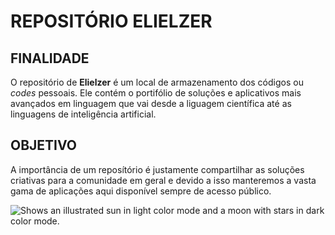 
# REPOSITÓRIO ELIELZER

## FINALIDADE
O repositório de **Elielzer** é um local de armazenamento dos códigos ou *codes* pessoais. Ele contém o portifólio de soluções e aplicativos mais
avançados em linguagem que vai desde a liguagem científica até as linguagens de inteligência artificial.

## OBJETIVO
A importância de um reposítório é justamente compartilhar as soluções criativas para a comunidade em geral e devido a isso manteremos a vasta gama de aplicações aqui disponível  sempre de acesso público.



<picture>
  <source media="(prefers-color-scheme: dark)" srcset="https://user-images.githubusercontent.com/25423296/163456776-7f95b81a-f1ed-45f7-b7ab-8fa810d529fa.png">
  <source media="(prefers-color-scheme: light)" srcset="https://user-images.githubusercontent.com/25423296/163456779-a8556205-d0a5-45e2-ac17-42d089e3c3f8.png">
  <img alt="Shows an illustrated sun in light color mode and a moon with stars in dark color mode." src="https://user-images.githubusercontent.com/25423296/163456779-a8556205-d0a5-45e2-ac17-42d089e3c3f8.png">
</picture>